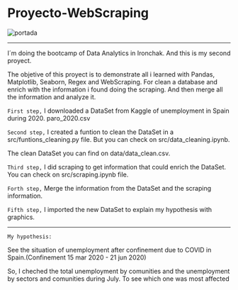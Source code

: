 # Proyecto-WebScraping

![portada](https://github.com/AnadeLuna/Proyecto_WebSraping/blob/main/images/Paro.jpg)

-------

I´m doing the bootcamp of Data Analytics in Ironchak. And this is my second proyect.

The objetive of this proyect is to demonstrate all i learned with Pandas, Matplotlib, Seaborn, Regex and WebScraping. For clean a database and enrich with the information i found doing the scraping. And then merge all the information and analyze it.

`First step,` I downloaded a DataSet from Kaggle of unemployment in Spain during 2020. paro_2020.csv

`Second step,` I created a funtion to clean the DataSet in a src/funtions_cleaning.py file. But you can check on src/data_cleaning.ipynb. 

The clean DataSet you can find on data/data_clean.csv.

`Third step,` I did scraping to get information that could enrich the DataSet. You can check on src/scraping.ipynb file.

`Forth step,` Merge the information from the DataSet and the scraping information.

`Fifth step,` I imported the new DataSet to explain my hypothesis with graphics.


-----------------


`My hypothesis: `

See the situation of unemployment after confinement due to COVID in Spain.(Confinement 15 mar 2020 - 21 jun 2020)

So, I cheched the total unemployment by comunities and the unemployment by sectors and comunities during July. To see which one was most affected 


